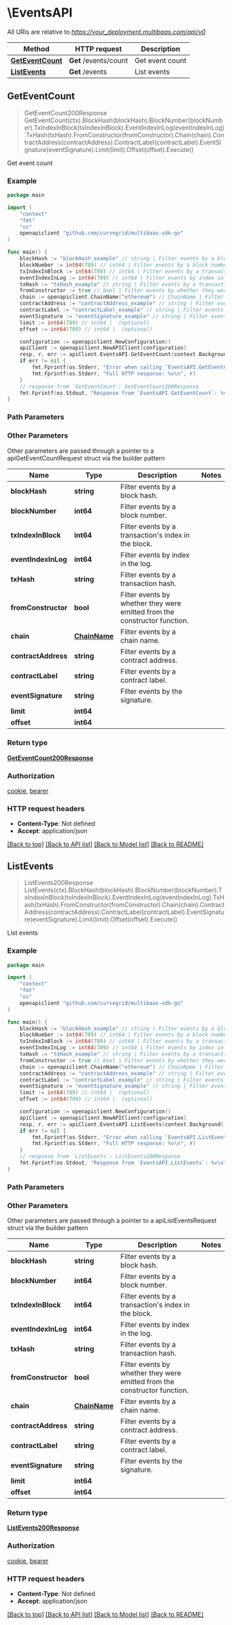 # \EventsAPI

All URIs are relative to *https://your_deployment.multibaas.com/api/v0*

Method | HTTP request | Description
------------- | ------------- | -------------
[**GetEventCount**](EventsAPI.md#GetEventCount) | **Get** /events/count | Get event count
[**ListEvents**](EventsAPI.md#ListEvents) | **Get** /events | List events



## GetEventCount

> GetEventCount200Response GetEventCount(ctx).BlockHash(blockHash).BlockNumber(blockNumber).TxIndexInBlock(txIndexInBlock).EventIndexInLog(eventIndexInLog).TxHash(txHash).FromConstructor(fromConstructor).Chain(chain).ContractAddress(contractAddress).ContractLabel(contractLabel).EventSignature(eventSignature).Limit(limit).Offset(offset).Execute()

Get event count



### Example

```go
package main

import (
    "context"
    "fmt"
    "os"
    openapiclient "github.com/curvegrid/multibaas-sdk-go"
)

func main() {
    blockHash := "blockHash_example" // string | Filter events by a block hash. (optional)
    blockNumber := int64(789) // int64 | Filter events by a block number. (optional)
    txIndexInBlock := int64(789) // int64 | Filter events by a transaction's index in the block. (optional)
    eventIndexInLog := int64(789) // int64 | Filter events by index in the log. (optional)
    txHash := "txHash_example" // string | Filter events by a transaction hash. (optional)
    fromConstructor := true // bool | Filter events by whether they were emitted from the constructor function. (optional)
    chain := openapiclient.ChainName("ethereum") // ChainName | Filter events by a chain name. (optional)
    contractAddress := "contractAddress_example" // string | Filter events by a contract address. (optional)
    contractLabel := "contractLabel_example" // string | Filter events by a contract label. (optional)
    eventSignature := "eventSignature_example" // string | Filter events by the signature. (optional)
    limit := int64(789) // int64 |  (optional)
    offset := int64(789) // int64 |  (optional)

    configuration := openapiclient.NewConfiguration()
    apiClient := openapiclient.NewAPIClient(configuration)
    resp, r, err := apiClient.EventsAPI.GetEventCount(context.Background()).BlockHash(blockHash).BlockNumber(blockNumber).TxIndexInBlock(txIndexInBlock).EventIndexInLog(eventIndexInLog).TxHash(txHash).FromConstructor(fromConstructor).Chain(chain).ContractAddress(contractAddress).ContractLabel(contractLabel).EventSignature(eventSignature).Limit(limit).Offset(offset).Execute()
    if err != nil {
        fmt.Fprintf(os.Stderr, "Error when calling `EventsAPI.GetEventCount``: %v\n", err)
        fmt.Fprintf(os.Stderr, "Full HTTP response: %v\n", r)
    }
    // response from `GetEventCount`: GetEventCount200Response
    fmt.Fprintf(os.Stdout, "Response from `EventsAPI.GetEventCount`: %v\n", resp)
}
```

### Path Parameters



### Other Parameters

Other parameters are passed through a pointer to a apiGetEventCountRequest struct via the builder pattern


Name | Type | Description  | Notes
------------- | ------------- | ------------- | -------------
 **blockHash** | **string** | Filter events by a block hash. | 
 **blockNumber** | **int64** | Filter events by a block number. | 
 **txIndexInBlock** | **int64** | Filter events by a transaction&#39;s index in the block. | 
 **eventIndexInLog** | **int64** | Filter events by index in the log. | 
 **txHash** | **string** | Filter events by a transaction hash. | 
 **fromConstructor** | **bool** | Filter events by whether they were emitted from the constructor function. | 
 **chain** | [**ChainName**](ChainName.md) | Filter events by a chain name. | 
 **contractAddress** | **string** | Filter events by a contract address. | 
 **contractLabel** | **string** | Filter events by a contract label. | 
 **eventSignature** | **string** | Filter events by the signature. | 
 **limit** | **int64** |  | 
 **offset** | **int64** |  | 

### Return type

[**GetEventCount200Response**](GetEventCount200Response.md)

### Authorization

[cookie](../README.md#cookie), [bearer](../README.md#bearer)

### HTTP request headers

- **Content-Type**: Not defined
- **Accept**: application/json

[[Back to top]](#) [[Back to API list]](../README.md#documentation-for-api-endpoints)
[[Back to Model list]](../README.md#documentation-for-models)
[[Back to README]](../README.md)


## ListEvents

> ListEvents200Response ListEvents(ctx).BlockHash(blockHash).BlockNumber(blockNumber).TxIndexInBlock(txIndexInBlock).EventIndexInLog(eventIndexInLog).TxHash(txHash).FromConstructor(fromConstructor).Chain(chain).ContractAddress(contractAddress).ContractLabel(contractLabel).EventSignature(eventSignature).Limit(limit).Offset(offset).Execute()

List events



### Example

```go
package main

import (
    "context"
    "fmt"
    "os"
    openapiclient "github.com/curvegrid/multibaas-sdk-go"
)

func main() {
    blockHash := "blockHash_example" // string | Filter events by a block hash. (optional)
    blockNumber := int64(789) // int64 | Filter events by a block number. (optional)
    txIndexInBlock := int64(789) // int64 | Filter events by a transaction's index in the block. (optional)
    eventIndexInLog := int64(789) // int64 | Filter events by index in the log. (optional)
    txHash := "txHash_example" // string | Filter events by a transaction hash. (optional)
    fromConstructor := true // bool | Filter events by whether they were emitted from the constructor function. (optional)
    chain := openapiclient.ChainName("ethereum") // ChainName | Filter events by a chain name. (optional)
    contractAddress := "contractAddress_example" // string | Filter events by a contract address. (optional)
    contractLabel := "contractLabel_example" // string | Filter events by a contract label. (optional)
    eventSignature := "eventSignature_example" // string | Filter events by the signature. (optional)
    limit := int64(789) // int64 |  (optional)
    offset := int64(789) // int64 |  (optional)

    configuration := openapiclient.NewConfiguration()
    apiClient := openapiclient.NewAPIClient(configuration)
    resp, r, err := apiClient.EventsAPI.ListEvents(context.Background()).BlockHash(blockHash).BlockNumber(blockNumber).TxIndexInBlock(txIndexInBlock).EventIndexInLog(eventIndexInLog).TxHash(txHash).FromConstructor(fromConstructor).Chain(chain).ContractAddress(contractAddress).ContractLabel(contractLabel).EventSignature(eventSignature).Limit(limit).Offset(offset).Execute()
    if err != nil {
        fmt.Fprintf(os.Stderr, "Error when calling `EventsAPI.ListEvents``: %v\n", err)
        fmt.Fprintf(os.Stderr, "Full HTTP response: %v\n", r)
    }
    // response from `ListEvents`: ListEvents200Response
    fmt.Fprintf(os.Stdout, "Response from `EventsAPI.ListEvents`: %v\n", resp)
}
```

### Path Parameters



### Other Parameters

Other parameters are passed through a pointer to a apiListEventsRequest struct via the builder pattern


Name | Type | Description  | Notes
------------- | ------------- | ------------- | -------------
 **blockHash** | **string** | Filter events by a block hash. | 
 **blockNumber** | **int64** | Filter events by a block number. | 
 **txIndexInBlock** | **int64** | Filter events by a transaction&#39;s index in the block. | 
 **eventIndexInLog** | **int64** | Filter events by index in the log. | 
 **txHash** | **string** | Filter events by a transaction hash. | 
 **fromConstructor** | **bool** | Filter events by whether they were emitted from the constructor function. | 
 **chain** | [**ChainName**](ChainName.md) | Filter events by a chain name. | 
 **contractAddress** | **string** | Filter events by a contract address. | 
 **contractLabel** | **string** | Filter events by a contract label. | 
 **eventSignature** | **string** | Filter events by the signature. | 
 **limit** | **int64** |  | 
 **offset** | **int64** |  | 

### Return type

[**ListEvents200Response**](ListEvents200Response.md)

### Authorization

[cookie](../README.md#cookie), [bearer](../README.md#bearer)

### HTTP request headers

- **Content-Type**: Not defined
- **Accept**: application/json

[[Back to top]](#) [[Back to API list]](../README.md#documentation-for-api-endpoints)
[[Back to Model list]](../README.md#documentation-for-models)
[[Back to README]](../README.md)

